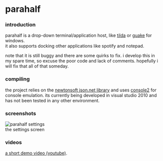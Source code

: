 # parahalf

### introduction

parahalf is a drop-down terminal/application host, like [tilda](https://github.com/tsloughter/tilda/) or [guake](http://guake.org/) for windows.  
it also supports docking other applications like spotify and notepad.  

note that it is still buggy and there are some quirks to fix. i develop this in my spare time, so excuse the poor code and lack of comments. hopefully i will fix that all of that someday.

### compiling

the project relies on the [newtonsoft json.net library](http://james.newtonking.com/pages/json-net.aspx) and uses [console2](http://sourceforge.net/projects/console/) for console emulation.
its currently being developed in visual studio 2010 and has not been tested in any other environment.

### screenshots

![parahalf settings](http://i.imgur.com/duRBw.png "the settings screen")  
the settings screen

### videos

[a short demo video (youtube)](http://youtu.be/Qrj9BADyonI).
